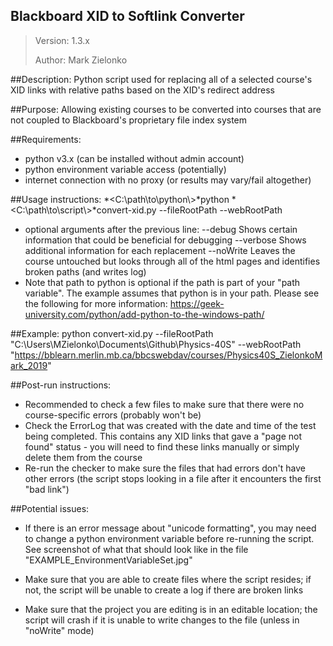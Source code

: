Blackboard XID to Softlink Converter
------------------------------------

>Version: 1.3.x
>
>Author: Mark Zielonko

##Description: Python script used for replacing all of a selected course's XID
  links with relative paths based on the XID's redirect address

##Purpose: Allowing existing courses to be converted into courses that are not
  coupled to Blackboard's proprietary file index system

##Requirements:
  - python v3.x (can be installed without admin account)
  - python environment variable access (potentially)
  - internet connection with no proxy (or results may vary/fail altogether)

##Usage instructions:
  *<C:\\path\\to\\python\\>*python *<C:\\path\\to\\script\\>*convert-xid.py --fileRootPath *<path to course stored on HDD>* --webRootPath *<webdav address for course>*

  - optional arguments after the previous line:
    --debug         Shows certain information that could be beneficial for debugging
    --verbose       Shows additional information for each replacement
    --noWrite       Leaves the course untouched but looks through all of the html pages and identifies broken paths (and writes log)
  - Note that path to python is optional if the path is part of your "path variable". The example assumes that python is in your
    path. Please see the following for more information: https://geek-university.com/python/add-python-to-the-windows-path/

##Example:
  python convert-xid.py --fileRootPath "C:\\Users\\MZielonko\\Documents\\Github\\Physics-40S" --webRootPath "https://bblearn.merlin.mb.ca/bbcswebdav/courses/Physics40S_ZielonkoMark_2019"

##Post-run instructions:
  - Recommended to check a few files to make sure that there were no course-specific errors (probably won't be)
  - Check the ErrorLog that was created with the date and time of the test being completed.
    This contains any XID links that gave a "page not found" status - you will need to find these links manually
    or simply delete them from the course
  - Re-run the checker to make sure the files that had errors don't have other errors (the script stops looking
    in a file after it encounters the first "bad link")

##Potential issues:
  - If there is an error message about "unicode formatting", you may need to
    change a python environment variable before re-running the script. See
    screenshot of what that should look like in the file "EXAMPLE_EnvironmentVariableSet.jpg"

  - Make sure that you are able to create files where the script resides; if
    not, the script will be unable to create a log if there are broken links

  - Make sure that the project you are editing is in an editable location; the
    script will crash if it is unable to write changes to the file (unless in
    "noWrite" mode)
